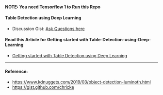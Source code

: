#### NOTE: You need Tensorflow 1 to Run this Repo

#### Table Detection using Deep Learning

* Discussion Gist: [Ask Questions here](https://gist.github.com/interviewBubble/924bb9447417e28f79a737034b516ec9)

#### Read this Article for Getting started with Table-Detection-using-Deep-Learning
* [Getting started with Table Detection using Deep Learning](https://interviewbubble.com/table-detection-using-deep-learning/)

-------------------------
#### Reference:
* https://www.kdnuggets.com/2019/03/object-detection-luminoth.html
* https://gist.github.com/chricke
